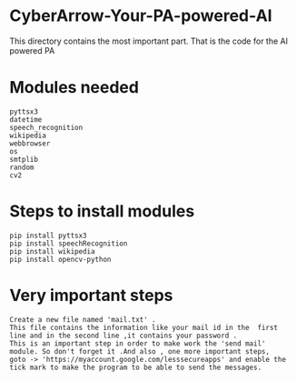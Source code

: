 # CyberArrow-Your-PA-powered-AI 
This directory contains the most important part. That is the code for the AI powered PA
# Modules needed    
    pyttsx3  
    datetime 
    speech_recognition  
    wikipedia   
    webbrowser     
    os
    smtplib 
    random
    cv2   
# Steps to install modules 

    pip install pyttsx3 
    pip install speechRecognition
    pip install wikipedia 
    pip install opencv-python
# Very important steps
    Create a new file named 'mail.txt' . 
    This file contains the information like your mail id in the  first line and in the second line ,it contains your password .
    This is an important step in order to make work the 'send mail' module. So don't forget it .And also , one more important steps, 
    goto -> 'https://myaccount.google.com/lesssecureapps' and enable the tick mark to make the program to be able to send the messages.
 
  
 
